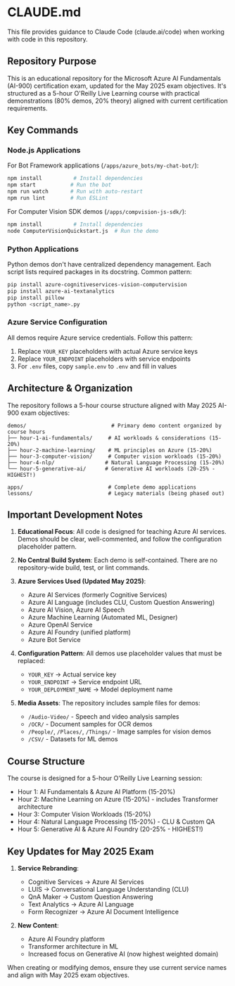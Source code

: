 # CLAUDE.md

This file provides guidance to Claude Code (claude.ai/code) when working with code in this repository.

## Repository Purpose

This is an educational repository for the Microsoft Azure AI Fundamentals (AI-900) certification exam, updated for the May 2025 exam objectives. It's structured as a 5-hour O'Reilly Live Learning course with practical demonstrations (80% demos, 20% theory) aligned with current certification requirements.

## Key Commands

### Node.js Applications

For Bot Framework applications (`/apps/azure_bots/my-chat-bot/`):
```bash
npm install          # Install dependencies
npm start           # Run the bot
npm run watch       # Run with auto-restart
npm run lint        # Run ESLint
```

For Computer Vision SDK demos (`/apps/compvision-js-sdk/`):
```bash
npm install          # Install dependencies
node ComputerVisionQuickstart.js  # Run the demo
```

### Python Applications

Python demos don't have centralized dependency management. Each script lists required packages in its docstring. Common pattern:
```bash
pip install azure-cognitiveservices-vision-computervision
pip install azure-ai-textanalytics
pip install pillow
python <script_name>.py
```

### Azure Service Configuration

All demos require Azure service credentials. Follow this pattern:
1. Replace `YOUR_KEY` placeholders with actual Azure service keys
2. Replace `YOUR_ENDPOINT` placeholders with service endpoints
3. For `.env` files, copy `sample.env` to `.env` and fill in values

## Architecture & Organization

The repository follows a 5-hour course structure aligned with May 2025 AI-900 exam objectives:

```
demos/                           # Primary demo content organized by course hours
├── hour-1-ai-fundamentals/     # AI workloads & considerations (15-20%)
├── hour-2-machine-learning/    # ML principles on Azure (15-20%)
├── hour-3-computer-vision/     # Computer vision workloads (15-20%)
├── hour-4-nlp/                # Natural Language Processing (15-20%)
└── hour-5-generative-ai/      # Generative AI workloads (20-25% - HIGHEST!)

apps/                           # Complete demo applications
lessons/                        # Legacy materials (being phased out)
```

## Important Development Notes

1. **Educational Focus**: All code is designed for teaching Azure AI services. Demos should be clear, well-commented, and follow the configuration placeholder pattern.

2. **No Central Build System**: Each demo is self-contained. There are no repository-wide build, test, or lint commands.

3. **Azure Services Used (Updated May 2025)**:
   - Azure AI Services (formerly Cognitive Services)
   - Azure AI Language (includes CLU, Custom Question Answering)
   - Azure AI Vision, Azure AI Speech
   - Azure Machine Learning (Automated ML, Designer)
   - Azure OpenAI Service
   - Azure AI Foundry (unified platform)
   - Azure Bot Service

4. **Configuration Pattern**: All demos use placeholder values that must be replaced:
   - `YOUR_KEY` → Actual service key
   - `YOUR_ENDPOINT` → Service endpoint URL
   - `YOUR_DEPLOYMENT_NAME` → Model deployment name

5. **Media Assets**: The repository includes sample files for demos:
   - `/Audio-Video/` - Speech and video analysis samples
   - `/OCR/` - Document samples for OCR demos
   - `/People/`, `/Places/`, `/Things/` - Image samples for vision demos
   - `/CSV/` - Datasets for ML demos

## Course Structure

The course is designed for a 5-hour O'Reilly Live Learning session:
- Hour 1: AI Fundamentals & Azure AI Platform (15-20%)
- Hour 2: Machine Learning on Azure (15-20%) - includes Transformer architecture
- Hour 3: Computer Vision Workloads (15-20%)
- Hour 4: Natural Language Processing (15-20%) - CLU & Custom QA
- Hour 5: Generative AI & Azure AI Foundry (20-25% - HIGHEST!)

## Key Updates for May 2025 Exam

1. **Service Rebranding**:
   - Cognitive Services → Azure AI Services
   - LUIS → Conversational Language Understanding (CLU)
   - QnA Maker → Custom Question Answering
   - Text Analytics → Azure AI Language
   - Form Recognizer → Azure AI Document Intelligence

2. **New Content**:
   - Azure AI Foundry platform
   - Transformer architecture in ML
   - Increased focus on Generative AI (now highest weighted domain)

When creating or modifying demos, ensure they use current service names and align with May 2025 exam objectives.
